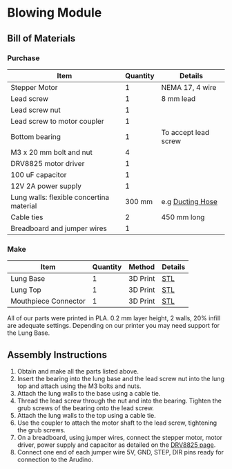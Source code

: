 # Blowing Module

## Bill of Materials

### Purchase
| Item | Quantity | Details |
| -------- | -------- | -------- |
| Stepper Motor | 1 | NEMA 17, 4 wire |
| Lead screw | 1 | 8 mm lead |
| Lead screw nut | 1 |  |
| Lead screw to motor coupler | 1 |  |
| Bottom bearing | 1 | To accept lead screw |
| M3 x 20 mm bolt and nut | 4 |  |
| DRV8825 motor driver | 1 |  |
| 100 uF capacitor | 1 |  |
| 12V 2A power supply | 1 |  |
| Lung walls: flexible concertina material | 300 mm | e.g [Ducting Hose](https://www.screwfix.com/p/manrose-pvc-flexible-ducting-hose-white-1m-x-100mm/17297)|
| Cable ties | 2 | 450 mm long |
| Breadboard and jumper wires | 1 |  |

### Make
| Item | Quantity | Method | Details |
| - | - | - | - |
| Lung Base | 1 | 3D Print | [STL](lung-base.stl) |
| Lung Top | 1 | 3D Print | [STL](lung-top.stl) |
| Mouthpiece Connector | 1 | 3D Print | [STL](pipe-to-mouthpiece.stl) |

All of our parts were printed in PLA. 0.2 mm layer height, 2 walls, 20% infill are adequate settings. Depending on our printer you may need support for the Lung Base.

## Assembly Instructions

1. Obtain and make all the parts listed above.
2. Insert the bearing into the lung base and the lead screw nut into the lung top and attach using the M3 bolts and nuts.
3. Attach the lung walls to the base using a cable tie.
4. Thread the lead screw through the nut and into the bearing. Tighten the grub screws of the bearing onto the lead screw.
5. Attach the lung walls to the top using a cable tie.
6. Use the coupler to attach the motor shaft to the lead screw, tightening the grub screws.
7. On a breadboard, using jumper wires, connect the stepper motor, motor driver, power supply and capacitor as detailed on the [DRV8825 page](https://www.pololu.com/product/2133).
8. Connect one end of each jumper wire 5V, GND, STEP, DIR pins ready for connection to the Arudino.